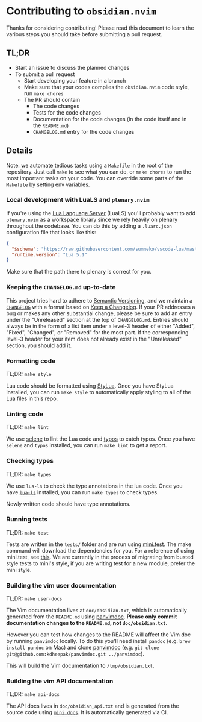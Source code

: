 # Contributing to `obsidian.nvim`

Thanks for considering contributing!
Please read this document to learn the various steps you should take before submitting a pull request.

## TL;DR

- Start an issue to discuss the planned changes
- To submit a pull request
  - Start developing your feature in a branch
  - Make sure that your codes complies the `obsidian.nvim` code style, run
    `make chores`
  - The PR should contain
    - The code changes
    - Tests for the code changes
    - Documentation for the code changes (in the code itself and in the `README.md`)
    - `CHANGELOG.md` entry for the code changes

## Details

Note: we automate tedious tasks using a `Makefile` in the root of the repository.
Just call `make` to see what you can do, or `make chores` to run the most important tasks on your code.
You can override some parts of the `Makefile` by setting env variables.

### Local development with LuaLS and `plenary.nvim`

If you're using the [Lua Language Server](https://luals.github.io) (LuaLS) you'll probably want to add `plenary.nvim` as a workspace library since we rely heavily on plenary throughout the codebase.
You can do this by adding a `.luarc.json` configuration file that looks like this:

```json
{
  "$schema": "https://raw.githubusercontent.com/sumneko/vscode-lua/master/setting/schema.json",
  "runtime.version": "Lua 5.1"
}
```

Make sure that the path there to plenary is correct for you.

### Keeping the `CHANGELOG.md` up-to-date

This project tries hard to adhere to [Semantic Versioning](https://semver.org/spec/v2.0.0.html),
and we maintain a [`CHANGELOG`](https://github.com/obsidian-nvim/obsidian.nvim/blob/main/CHANGELOG.md)
with a format based on [Keep a Changelog](https://keepachangelog.com/en/1.0.0/).
If your PR addresses a bug or makes any other substantial change,
please be sure to add an entry under the "Unreleased" section at the top of `CHANGELOG.md`.
Entries should always be in the form of a list item under a level-3 header of either "Added", "Fixed", "Changed", or "Removed" for the most part.
If the corresponding level-3 header for your item does not already exist in the "Unreleased" section, you should add it.

### Formatting code

TL;DR: `make style`

Lua code should be formatted using [StyLua](https://github.com/JohnnyMorganz/StyLua).
Once you have StyLua installed, you can run `make style` to automatically apply styling to all of the Lua files in this repo.

### Linting code

TL;DR: `make lint`

We use [selene](https://github.com/Kampfkarren/selene) to lint the Lua code and [typos](https://github.com/crate-ci/typos) to catch typos.
Once you have `selene` and `typos` installed, you can run `make lint` to get a report.

### Checking types

TL;DR: `make types`

We use `lua-ls` to check the type annotations in the lua code.
Once you have [`lua-ls`](https://github.com/LuaLS/lua-language-server) installed,
you can run `make types` to check types.

Newly written code should have type annotations.

### Running tests

TL;DR: `make test`

Tests are written in the `tests/` folder and are run using [mini.test](https://github.com/echasnovski/mini.nvim/blob/main/readmes/mini-test.md). The make command will download the dependencies for you.
For a reference of using mini.test, see [this](https://github.com/echasnovski/mini.nvim/blob/main/TESTING.md).
We are currently in the process of migrating from busted style tests to mini's style, if you are writing test for a new module, prefer the mini style.

### Building the vim user documentation

TL;DR: `make user-docs`

The Vim documentation lives at `doc/obsidian.txt`, which is automatically generated from the `README.md` using [panvimdoc](https://github.com/kdheepak/panvimdoc).
**Please only commit documentation changes to the `README.md`, not `doc/obsidian.txt`.**

However you can test how changes to the README will affect the Vim doc by running `panvimdoc` locally.
To do this you'll need install `pandoc` (e.g. `brew install pandoc` on Mac)
and clone [panvimdoc](https://github.com/kdheepak/panvimdoc) (e.g. `git clone git@github.com:kdheepak/panvimdoc.git ../panvimdoc`).

This will build the Vim documentation to `/tmp/obsidian.txt`.

### Building the vim API documentation

TL;DR: `make api-docs`

The API docs lives in `doc/obsidian_api.txt` and is generated from the source code using [`mini.docs`](https://github.com/echasnovski/mini.doc).
It is automatically generated via CI.
